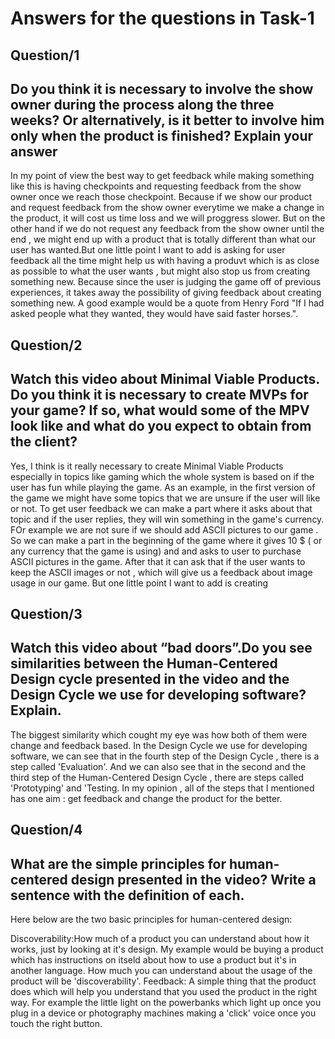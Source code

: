 # Answers for the questions in Task-1

## Question/1
## Do you think it is necessary to involve the show owner during the process along the three weeks? Or alternatively, is it better to involve him only when the product is finished? Explain your answer

In my point of view the best way to get feedback while making something like this is having checkpoints and requesting feedback from the show owner once we reach those checkpoint. Because if we show our product and request feedback from the show owner everytime we make a change in the product, it will cost us time loss and we will proggress slower. But on the other hand if we do not request any feedback from the show owner until the end , we might end up with a product that is totally different than what our user has wanted.But one little point I want to add is asking for user feedback all the time might help us with having a produvt which is as close as possible to what the user wants , but might also stop us from creating something new. Because since the user is judging the game off of previous experiences, it takes away the possibility of giving feedback about creating something new. A good example would be a quote from Henry Ford "If I had asked people what they wanted, they would have said faster horses.".

## Question/2
## Watch this video about Minimal Viable Products. Do you think it is necessary to create MVPs for your game? If so, what would some of the MPV look like and what do you expect to obtain from the client?

Yes, I think is it really necessary to create Minimal Viable Products especially in topics like gaming which the whole system is based on if the user has fun while playing the game. As an example, in the first version of the game we might have some topics that we are unsure if the user will like or not. To get user feedback we can make a part where it asks about that topic and if the user replies, they will win something in the game's currency. FOr example we are not sure if we should add ASCII pictures to our game . So we can make a part in the beginning of the game where it gives 10 $ ( or any currency that the game is using) and and asks to user to purchase ASCII pictures in the game. After that it can ask that if the user wants to keep the ASCII images or not , which will give us a feedback about image usage in our game. But one little point I want to add is creating 

## Question/3
## Watch this video about “bad doors”.Do you see similarities between the Human-Centered Design cycle presented in the video and the Design Cycle we use for developing software? Explain.

The biggest similarity which cought my eye was how both of them were change and feedback based. In the Design Cycle we use for developing software, we can see that in the fourth step of the Design Cycle , there is a step called 'Evaluation'. And we can also see that in the second and the third step of the Human-Centered Design Cycle , there are steps called 'Prototyping' and 'Testing. In my opinion , all of the steps that I mentioned has one aim : get feedback and change the product for the better.

## Question/4
## What are the simple principles for human-centered design presented in the video? Write a sentence with the definition of each.

Here below are the two basic principles for human-centered design:

Discoverability:How much of a product you can understand about how it works, just by looking at it's design. My example would be buying a product which has instructions on itseld about how to use a product but it's in another language. How much you can understand about the usage of the product will be 'discoverability'.
Feedback: A simple thing that the product does which will help you understand that you used the product in the right way. For example the little light on the powerbanks which light up once you plug in a device or photography machines making a 'click' voice once you touch the right button.
